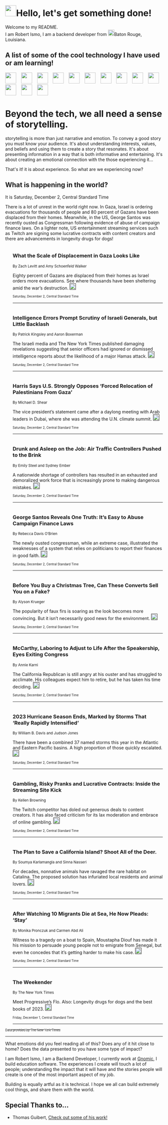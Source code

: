 <h1><img src="https://emojis.slackmojis.com/emojis/images/1643514375/3493/hot-coffee.gif?1643514375" width="35"/>Hello, let's get something done!</h1>

<p>Welcome to my README.<br/>
I am Robert Ismo, I am a backend developer from <img src="https://emojis.slackmojis.com/emojis/images/1638395689/50435/moulin_rouge.png?1638395689" width="20"/>Baton Rouge, Louisiana.</p>
<h2>A list of some of the cool technology I have used or am learning!</h2>
<p>
<img src="https://emojis.slackmojis.com/emojis/images/1643516091/21142/meow_bongotap.gif?1643516091" width="35" alt="">
<img src="https://img.shields.io/badge/Favorite%20Frontend%20Framework-SvelteKit-f83903" alt="">
<img src="https://img.shields.io/badge/Second%20Favorite-Vue-40b581" alt="">
<img src="https://img.shields.io/badge/Most%20Used%20Runtime-Nodejs-78b061" alt="">
<img src="https://emojis.slackmojis.com/emojis/images/1643517416/34482/fire.gif?1643517416" width="35" alt="">
<img src="https://img.shields.io/badge/Javascript%20But%20Better-Typescript-0078ca" alt="">
<img src="https://img.shields.io/badge/Favorite%20Language-Elixir-3e244d" alt="">
<img src="https://img.shields.io/badge/Containerize%20Everything-Docker-6ac9ef" alt="">
<img src="https://emojis.slackmojis.com/emojis/images/1643514596/5999/meow_party.gif?1643514596" width="35" alt="">
<img src="https://img.shields.io/badge/API%20Love%20Language-Graphql-de32a5" alt="">
<img src="https://img.shields.io/badge/Our%20Favorite%20Version%20Controller-Git-e94f33" alt="">
<img src="https://img.shields.io/badge/Favorite%20Database-Redis-d42d1d" alt="">
<img src="https://emojis.slackmojis.com/emojis/images/1643514559/5584/deployparrot.gif?1643514559" width="35" alt="">
<img src="https://img.shields.io/badge/Container%20Interstate-RabbitMQ-f66200" alt="">
<img src="https://img.shields.io/badge/Gotta%20Learn-Kubernetes-316adf" alt="">
<img src="https://img.shields.io/badge/Really%20Mature%20Now-WASM-654fef" alt="">
<img src="https://emojis.slackmojis.com/emojis/images/1666642497/61942/dance_vibe.gif?1666642497" width="35" alt="">
<img src="https://img.shields.io/badge/For%20My%20M1-ARM64-657d96" alt="">
<img src="https://img.shields.io/badge/Loving%20This%20So%20Much-TailwindCSS-17bcb5" alt="">
<img src="https://img.shields.io/badge/Cool%20Build%20Tool-Vite-f9cb24" alt="">
<img src="https://emojis.slackmojis.com/emojis/images/1669231376/62819/working-on-it.gif?1669231376" width="35" alt="">
<img src="https://img.shields.io/badge/Fun%20and%20Easy%20Database-MongoDB-5f8c49" alt="">
<img src="https://img.shields.io/badge/JS%20Life%20Support-NPM-c73737" alt="">
<img src="https://img.shields.io/badge/I%20Liked%20It-DynamoDB-0073b9" alt="">
<img src="https://emojis.slackmojis.com/emojis/images/1643514045/46/question.gif?1643514045" width="35" alt="">
<img src="https://img.shields.io/badge/cool-React-60d6f9" alt="">
<img src="https://img.shields.io/badge/Future%20Big%20Project-Lambda-f37e00" alt="">
<img src="https://img.shields.io/badge/NPM%20But%20Better-PNPM-f1aa07" alt="">
<img src="https://emojis.slackmojis.com/emojis/images/1643514943/9662/fbwow.gif?1643514943" width="35" alt="">
<img src="https://img.shields.io/badge/First%20Language-C-662079" alt="">
<img src="https://img.shields.io/badge/Where%20I%20Deploy%20Frontend-Vercel-000000" alt="">
<img src="https://img.shields.io/badge/Who%20Does%20not%20Want%20an%20App-Swift-f9492a" alt="">
<img src="https://emojis.slackmojis.com/emojis/images/1643514058/151/javascript.png?1643514058" width="35" alt="">
<img src="https://img.shields.io/badge/cool-Python-fbd542" alt="">
<img src="https://img.shields.io/badge/Favorite%20Something-Stripe-656cdc" alt="">
<img src="https://img.shields.io/badge/Of%20Course-HTML5-ed6327" alt="">
<img src="https://emojis.slackmojis.com/emojis/images/1660415405/60731/bomb.gif?1660415405" width="35" alt="">
<img src="https://img.shields.io/badge/hate-CSS-2964ec" alt="">
<img src="https://img.shields.io/badge/Learning-CircleCI-141215" alt="">
<img src="https://img.shields.io/badge/Learning-Rust-fbbb3b" alt="">
<img src="https://emojis.slackmojis.com/emojis/images/1660415397/60712/writing-hand.gif?1660415397" width="35" alt="">
<img src="https://img.shields.io/badge/Dev%20Browser%20of%20Choice-Firefox-cc4e26" alt="">
<img src="https://img.shields.io/badge/Recoverying%20From%20Windows-UNIX-1781e3" alt="">
<img src="https://img.shields.io/badge/LOVE-LogSeq-90c1c2" alt="">
<img src="https://emojis.slackmojis.com/emojis/images/1643514066/223/kirby.gif?1643514066" width="35" alt="">
<img src="https://img.shields.io/badge/Daily%20Driver-MacOS-e6e6e8" alt="">
<img src="https://img.shields.io/badge/Git%20Server-Github-000000" alt="">
<img src="https://img.shields.io/badge/enjoyable-EC2-f17428" alt="">
<img src="https://emojis.slackmojis.com/emojis/images/1643514239/2069/excited.gif?1643514239" width="35" alt="">
</p>
<h1>Beyond the tech, we all need a sense of storytelling.</h1>
<p>storytelling is more than just narrative and emotion. To convey a good story you must know your audience. It's about understanding interests, values, and beliefs and using them to create a story that resonates. It's about presenting information in a way that is both informative and entertaining. It's about creating an emotional connection with the those experiencing it...</p>
<p>That's it! it is about experience. So what are we experiencing now?</p>
<h2>What is happening in the world?</h2>
<p>It is Saturday, December 2, Central Standard Time</p>
<p>
There is a lot of unrest in the world right now. In Gaza, Israel is ordering evacuations for thousands of people and 80 percent of Gazans have been displaced from their homes. Meanwhile, in the US, George Santos was recently ousted as Congressman following evidence of abuse of campaign finance laws. On a lighter note, US entertainment streaming services such as Twitch are signing some lucrative contracts with content creators and there are advancements in longevity drugs for dogs!</p>
<ol>
<img src="https://img.shields.io/badge/-world-blue" alt="">
<h3>What the Scale of Displacement in Gaza Looks Like</h3>
<sub>By Zach Levitt and Amy Schoenfeld Walker</sub>
<p>Eighty percent of Gazans are displaced from their homes as Israel orders more evacuations. See where thousands have been sheltering amid the war’s destruction.  <a href=""><img src="https://developer.nytimes.com/files/poweredby_nytimes_30b.png?v=1583354208352" height="20"></a></p>
<sub><sub>Saturday, December 2, Central Standard Time</sub></sub>
<hr/>
<img src="https://img.shields.io/badge/-world-blue" alt="">
<h3>Intelligence Errors Prompt Scrutiny of Israeli Generals, but Little Backlash</h3>
<sub>By Patrick Kingsley and Aaron Boxerman</sub>
<p>The Israeli media and The New York Times published damaging revelations suggesting that senior officers had ignored or dismissed intelligence reports about the likelihood of a major Hamas attack.  <a href=""><img src="https://developer.nytimes.com/files/poweredby_nytimes_30b.png?v=1583354208352" height="20"></a></p>
<sub><sub>Saturday, December 2, Central Standard Time</sub></sub>
<hr/>
<img src="https://img.shields.io/badge/-world-blue" alt="">
<h3>Harris Says U.S. Strongly Opposes ‘Forced Relocation of Palestinians From Gaza’</h3>
<sub>By Michael D. Shear</sub>
<p>The vice president’s statement came after a daylong meeting with Arab leaders in Dubai, where she was attending the U.N. climate summit.  <a href=""><img src="https://developer.nytimes.com/files/poweredby_nytimes_30b.png?v=1583354208352" height="20"></a></p>
<sub><sub>Saturday, December 2, Central Standard Time</sub></sub>
<hr/>
<img src="https://img.shields.io/badge/-business-blue" alt="">
<h3>Drunk and Asleep on the Job: Air Traffic Controllers Pushed to the Brink</h3>
<sub>By Emily Steel and Sydney Ember</sub>
<p>A nationwide shortage of controllers has resulted in an exhausted and demoralized work force that is increasingly prone to making dangerous mistakes.  <a href=""><img src="https://developer.nytimes.com/files/poweredby_nytimes_30b.png?v=1583354208352" height="20"></a></p>
<sub><sub>Saturday, December 2, Central Standard Time</sub></sub>
<hr/>
<img src="https://img.shields.io/badge/-us-blue" alt="">
<h3>George Santos Reveals One Truth: It’s Easy to Abuse Campaign Finance Laws</h3>
<sub>By Rebecca Davis O’Brien</sub>
<p>The newly ousted congressman, while an extreme case, illustrated the weaknesses of a system that relies on politicians to report their finances in good faith.  <a href=""><img src="https://developer.nytimes.com/files/poweredby_nytimes_30b.png?v=1583354208352" height="20"></a></p>
<sub><sub>Saturday, December 2, Central Standard Time</sub></sub>
<hr/>
<img src="https://img.shields.io/badge/-style-blue" alt="">
<h3>Before You Buy a Christmas Tree, Can These Converts Sell You on a Fake?</h3>
<sub>By Alyson Krueger</sub>
<p>The popularity of faux firs is soaring as the look becomes more convincing. But it isn’t necessarily good news for the environment.  <a href=""><img src="https://developer.nytimes.com/files/poweredby_nytimes_30b.png?v=1583354208352" height="20"></a></p>
<sub><sub>Saturday, December 2, Central Standard Time</sub></sub>
<hr/>
<img src="https://img.shields.io/badge/-us-blue" alt="">
<h3>McCarthy, Laboring to Adjust to Life After the Speakership, Eyes Exiting Congress</h3>
<sub>By Annie Karni</sub>
<p>The California Republican is still angry at his ouster and has struggled to acclimate. His colleagues expect him to retire, but he has taken his time deciding.  <a href=""><img src="https://developer.nytimes.com/files/poweredby_nytimes_30b.png?v=1583354208352" height="20"></a></p>
<sub><sub>Saturday, December 2, Central Standard Time</sub></sub>
<hr/>
<img src="https://img.shields.io/badge/-us-blue" alt="">
<h3>2023 Hurricane Season Ends, Marked by Storms That ‘Really Rapidly Intensified’</h3>
<sub>By William B. Davis and Judson Jones</sub>
<p>There have been a combined 37 named storms this year in the Atlantic and Eastern Pacific basins. A high proportion of those quickly escalated.  <a href=""><img src="https://developer.nytimes.com/files/poweredby_nytimes_30b.png?v=1583354208352" height="20"></a></p>
<sub><sub>Saturday, December 2, Central Standard Time</sub></sub>
<hr/>
<img src="https://img.shields.io/badge/-technology-blue" alt="">
<h3>Gambling, Risky Pranks and Lucrative Contracts: Inside the Streaming Site Kick</h3>
<sub>By Kellen Browning</sub>
<p>The Twitch competitor has doled out generous deals to content creators. It has also faced criticism for its lax moderation and embrace of online gambling.  <a href=""><img src="https://developer.nytimes.com/files/poweredby_nytimes_30b.png?v=1583354208352" height="20"></a></p>
<sub><sub>Saturday, December 2, Central Standard Time</sub></sub>
<hr/>
<img src="https://img.shields.io/badge/-us-blue" alt="">
<h3>The Plan to Save a California Island? Shoot All of the Deer.</h3>
<sub>By Soumya Karlamangla and Sinna Nasseri</sub>
<p>For decades, nonnative animals have ravaged the rare habitat on Catalina. The proposed solution has infuriated local residents and animal lovers.  <a href=""><img src="https://developer.nytimes.com/files/poweredby_nytimes_30b.png?v=1583354208352" height="20"></a></p>
<sub><sub>Saturday, December 2, Central Standard Time</sub></sub>
<hr/>
<img src="https://img.shields.io/badge/-world-blue" alt="">
<h3>After Watching 10 Migrants Die at Sea, He Now Pleads: ‘Stay’</h3>
<sub>By Monika Pronczuk and Carmen Abd Ali</sub>
<p>Witness to a tragedy on a boat to Spain, Moustapha Diouf has made it his mission to persuade young people not to emigrate from Senegal, but even he concedes that it’s getting harder to make his case.  <a href=""><img src="https://developer.nytimes.com/files/poweredby_nytimes_30b.png?v=1583354208352" height="20"></a></p>
<sub><sub>Saturday, December 2, Central Standard Time</sub></sub>
<hr/>
<img src="https://img.shields.io/badge/-nyregion-blue" alt="">
<h3>The Weekender</h3>
<sub>By The New York Times</sub>
<p>Meet Progressive’s Flo. Also: Longevity drugs for dogs and the best books of 2023.  <a href=""><img src="https://developer.nytimes.com/files/poweredby_nytimes_30b.png?v=1583354208352" height="20"></a></p>
<sub><sub>Friday, December 1, Central Standard Time</sub></sub>
<hr/>
</ol>
<a href="https://developer.nytimes.com"><sub><sub>Data provided by The New York Times</sub></sub></a>
<hr/>
<p>What emotions did you feel reading all of this? Does any of it hit close to home? Does the data presented to you have some type of impact?</p>
<p>I am Robert Ismo, I am a Backend Developer, I currently work at <a href="https://gnomic.education/">Gnomic</a>, I build education software. The experiences I create will touch a lot of people; understanding the impact that it will have and the stories people will create is one of the most important aspect of my job.</p>
<p>Building is equally artful as it is technical. I hope we all can build extremely cool things, and share them with the world.</p>
<h2>Special Thanks to...</h2>
<ul>
<li>Thomas Guibert, <a href="https://github.com/thmsgbrt/thmsgbrt">Check out some of his work!</a></li>
</ul>